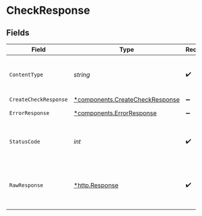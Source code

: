 # CheckResponse


## Fields

| Field                                                                             | Type                                                                              | Required                                                                          | Description                                                                       |
| --------------------------------------------------------------------------------- | --------------------------------------------------------------------------------- | --------------------------------------------------------------------------------- | --------------------------------------------------------------------------------- |
| `ContentType`                                                                     | *string*                                                                          | :heavy_check_mark:                                                                | HTTP response content type for this operation                                     |
| `CreateCheckResponse`                                                             | [*components.CreateCheckResponse](../../models/components/createcheckresponse.md) | :heavy_minus_sign:                                                                | OK                                                                                |
| `ErrorResponse`                                                                   | [*components.ErrorResponse](../../models/components/errorresponse.md)             | :heavy_minus_sign:                                                                | Bad Request                                                                       |
| `StatusCode`                                                                      | *int*                                                                             | :heavy_check_mark:                                                                | HTTP response status code for this operation                                      |
| `RawResponse`                                                                     | [*http.Response](https://pkg.go.dev/net/http#Response)                            | :heavy_check_mark:                                                                | Raw HTTP response; suitable for custom response parsing                           |